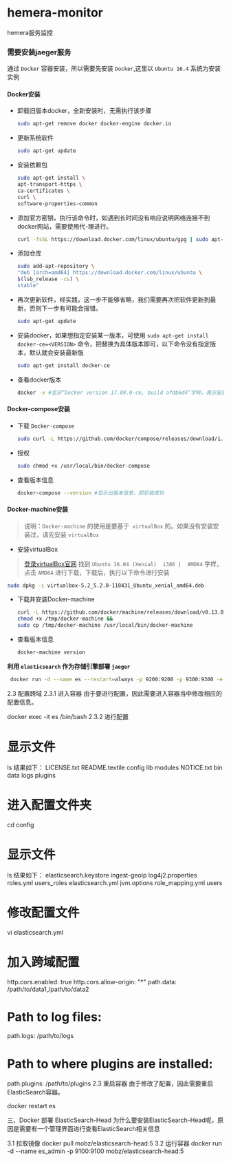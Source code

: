 # hemera-monitor
hemera服务监控

### 需要安装jaeger服务
通过 `Docker` 容器安装，所以需要先安装 `Docker`,这里以 `Ubuntu 16.4` 系统为安装实例

####  Docker安装

- 卸载旧版本docker，全新安装时，无需执行该步骤
  ```sh
  sudo apt-get remove docker docker-engine docker.io
  ```

- 更新系统软件
  ```sh
  sudo apt-get update
  ```

- 安装依赖包
  ```sh
  sudo apt-get install \
  apt-transport-https \
  ca-certificates \
  curl \
  software-properties-common
  ```

- 添加官方密钥，执行该命令时，如遇到长时间没有响应说明网络连接不到docker网站，需要使用代-理进行。
  ```sh
  curl -fsSL https://download.docker.com/linux/ubuntu/gpg | sudo apt-key add - # 显示OK,表示添加成功
  ```

- 添加仓库
   ```sh
   sudo add-apt-repository \
   "deb [arch=amd64] https://download.docker.com/linux/ubuntu \
   $(lsb_release -cs) \
   stable"
   ```

- 再次更新软件，经实践，这一步不能够省略，我们需要再次把软件更新到最新，否则下一步有可能会报错。
   ```sh
   sudo apt-get update
   ```

- 安装docker，如果想指定安装某一版本，可使用 `sudo apt-get install docker-ce=<VERSION>`  命令，把<VERSION>替换为具体版本即可，以下命令没有指定版本，默认就会安装最新版
  ```sh
  sudo apt-get install docker-ce
  ```

- 查看docker版本
  ```sh
  docker -v #显示“Docker version 17.09.0-ce, build afdb6d4”字样，表示安装成功
  ```

####  Docker-compose安装

- 下载 `Docker-compose`
  ```sh
  sudo curl -L https://github.com/docker/compose/releases/download/1.17.0/docker-compose-`uname -s`-`uname -m` -o /usr/local/bin/docker-compose
  ```

- 授权
  ```sh
  sudo chmod +x /usr/local/bin/docker-compose
  ```

- 查看版本信息
  ```sh
  docker-compose --version #显示出版本信息，即安装成功
  ```

#### Docker-machine安装

> 说明：`Docker-machine` 的使用是要基于` virtualBox` 的。如果没有安装安装过，请先安装 `virtualBox`

- 安装virtualBox
 
 > [登录virtualBox官网](https://www.virtualbox.org/wiki/Linux_Downloads) 找到 `Ubuntu 16.04 (Xenial)  i386 |  AMD64` 字样，点击 `AMD64` 进行下载，下载后，执行以下命令进行安装
  ```sh
  sudo dpkg -i virtualbox-5.2_5.2.0-118431_Ubuntu_xenial_amd64.deb
  ```

- 下载并安装Docker-machine
  ```sh
  curl -L https://github.com/docker/machine/releases/download/v0.13.0/docker-machine-`uname -s`-`uname -m` >/tmp/docker-machine &&
  chmod +x /tmp/docker-machine &&
  sudo cp /tmp/docker-machine /usr/local/bin/docker-machine
  ```

- 查看版本信息
  ```sh
  docker-machine version
  ```

**利用 `elasticsearch` 作为存储引擎部署 `jaeger`**

```sh
 docker run -d --name es --restart=always -p 9200:9200 -p 9300:9300 -e "discovery.type=single-node" -e ES_JAVA_OPTS="-Xms512m -Xmx512m" docker.elastic.co/elasticsearch/elasticsearch:7.2.1
```
2.3 配置跨域
2.3.1 进入容器
由于要进行配置，因此需要进入容器当中修改相应的配置信息。

docker exec -it es /bin/bash
2.3.2 进行配置
# 显示文件
ls
结果如下：
LICENSE.txt  README.textile  config  lib   modules
NOTICE.txt   bin             data    logs  plugins

# 进入配置文件夹
cd config

# 显示文件
ls
结果如下：
elasticsearch.keystore  ingest-geoip  log4j2.properties  roles.yml  users_roles
elasticsearch.yml       jvm.options   role_mapping.yml   users

# 修改配置文件
vi elasticsearch.yml

# 加入跨域配置
http.cors.enabled: true
http.cors.allow-origin: "*"
path.data: /path/to/data1,/path/to/data2 

# Path to log files:
path.logs: /path/to/logs

# Path to where plugins are installed:
path.plugins: /path/to/plugins
2.3 重启容器
由于修改了配置，因此需要重启ElasticSearch容器。

docker restart es

三、Docker 部署 ElasticSearch-Head
为什么要安装ElasticSearch-Head呢，原因是需要有一个管理界面进行查看ElasticSearch相关信息

3.1 拉取镜像
docker pull mobz/elasticsearch-head:5
3.2 运行容器
docker run -d --name es_admin -p 9100:9100 mobz/elasticsearch-head:5